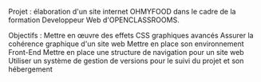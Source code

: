 Projet : 
élaboration d'un site internet OHMYFOOD dans le cadre de la formation Developpeur Web d'OPENCLASSROOMS.

Objectifs : 
Mettre en œuvre des effets CSS graphiques avancés
Assurer la cohérence graphique d'un site web
Mettre en place son environnement Front-End
Mettre en place une structure de navigation pour un site web
Utiliser un système de gestion de versions pour le suivi du projet et son hébergement

